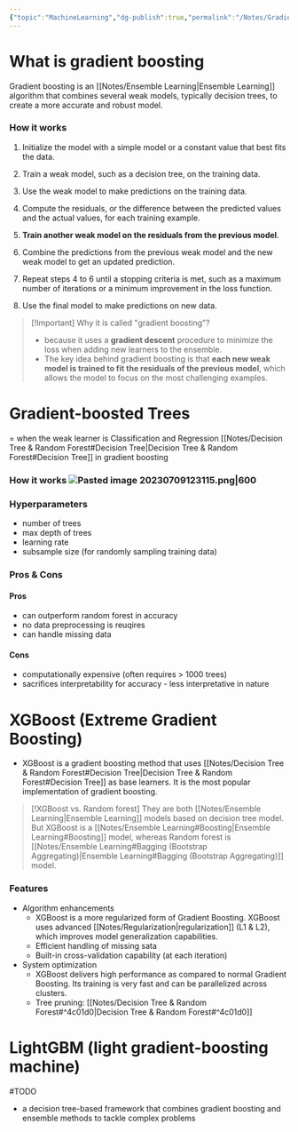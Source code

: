 ```yaml
---
{"topic":"MachineLearning","dg-publish":true,"permalink":"/Notes/Gradient boosting/","dgPassFrontmatter":true,"noteIcon":""}
---
```


# What is gradient boosting
Gradient boosting is an [[Notes/Ensemble Learning\|Ensemble Learning]] algorithm that combines several weak models, typically decision trees, to create a more accurate and robust model.

### How it works

1.  Initialize the model with a simple model or a constant value that best fits the data.
    
2.  Train a weak model, such as a decision tree, on the training data.
    
3.  Use the weak model to make predictions on the training data.
    
4.  Compute the residuals, or the difference between the predicted values and the actual values, for each training example.
    
5.  **Train another weak model on the residuals from the previous model**.
    
6.  Combine the predictions from the previous weak model and the new weak model to get an updated prediction.
    
7.  Repeat steps 4 to 6 until a stopping criteria is met, such as a maximum number of iterations or a minimum improvement in the loss function.
    
8.  Use the final model to make predictions on new data.
    
>[!Important] Why it is called "gradient boosting"?
>- because it uses a **gradient descent** procedure to minimize the loss when adding new learners to the ensemble.
>- The key idea behind gradient boosting is that **each new weak model is trained to fit the residuals of the previous model**, which allows the model to focus on the most challenging examples.

# Gradient-boosted Trees
= when the weak learner is Classification and Regression [[Notes/Decision Tree & Random Forest#Decision Tree\|Decision Tree & Random Forest#Decision Tree]] in gradient boosting
### How it works ![Pasted image 20230709123115.png|600](/img/user/assets/images/Pasted%20image%2020230709123115.png)
### Hyperparameters
- number of trees
- max depth of trees
- learning rate
- subsample size (for randomly sampling training data)
### Pros & Cons
#### Pros
- can outperform random forest in accuracy
- no data preprocessing is reuqires
- can handle missing data
#### Cons
- computationally expensive (often requires > 1000 trees)
- sacrifices interpretability for accuracy - less interpretative in nature

# XGBoost (Extreme Gradient Boosting) 
- XGBoost is a gradient boosting method that uses  [[Notes/Decision Tree & Random Forest#Decision Tree\|Decision Tree & Random Forest#Decision Tree]] as base learners. It is the most popular implementation of gradient boosting.
>[!XGBoost vs. Random forest]
>They are both [[Notes/Ensemble Learning\|Ensemble Learning]] models based on decision tree model. But XGBoost is a [[Notes/Ensemble Learning#Boosting\|Ensemble Learning#Boosting]] model, whereas Random forest is [[Notes/Ensemble Learning#Bagging (Bootstrap Aggregating)\|Ensemble Learning#Bagging (Bootstrap Aggregating)]] model. 

### Features
- Algorithm enhancements
	- XGBoost is a more regularized form of Gradient Boosting. XGBoost uses advanced [[Notes/Regularization\|regularization]] (L1 & L2), which improves model generalization capabilities. 
	- Efficient handling of missing sata
	- Built-in cross-validation capability (at each iteration)
- System optimization
	- XGBoost delivers high performance as compared to normal Gradient Boosting. Its training is very fast and can be parallelized across clusters.
	- Tree pruning: [[Notes/Decision Tree & Random Forest#^4c01d0\|Decision Tree & Random Forest#^4c01d0]]

# LightGBM (light gradient-boosting machine)
#TODO 
- a decision tree-based framework that combines gradient boosting and ensemble methods to tackle complex problems